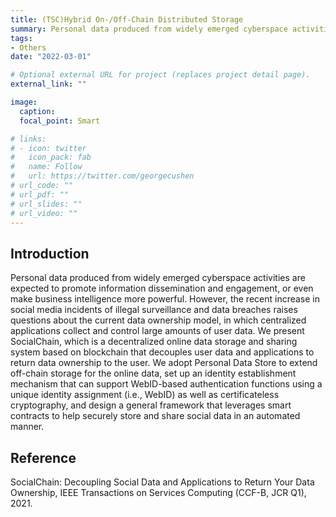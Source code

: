 ```yaml
---
title: (TSC)Hybrid On-/Off-Chain Distributed Storage
summary: Personal data produced from widely emerged cyberspace activities are expected to promote information dissemination and engagement, or even make business intelligence more powerful. 
tags:
- Others
date: "2022-03-01"

# Optional external URL for project (replaces project detail page).
external_link: ""

image:
  caption:  
  focal_point: Smart

# links:
# - icon: twitter
#   icon_pack: fab
#   name: Follow
#   url: https://twitter.com/georgecushen
# url_code: ""
# url_pdf: ""
# url_slides: ""
# url_video: ""
---
```


## Introduction

Personal data produced from widely emerged cyberspace activities are expected to promote information dissemination and engagement, or even make business intelligence more powerful. However, the recent increase in social media incidents of illegal surveillance and data breaches raises questions about the current data ownership model, in which centralized applications collect and control large amounts of user data. We present SocialChain, which is a decentralized online data storage and sharing system based on blockchain that decouples user data and applications to return data ownership to the user. We adopt Personal Data Store to extend off-chain storage for the online data, set up an identity establishment mechanism that can support WebID-based authentication functions using a unique identity assignment (i.e., WebID) as well as certificateless cryptography, and design a general framework that leverages smart contracts to help securely store and share social data in an automated manner.

## Reference

SocialChain: Decoupling Social Data and Applications to Return Your Data Ownership, IEEE Transactions on Services Computing (CCF-B, JCR Q1), 2021.

